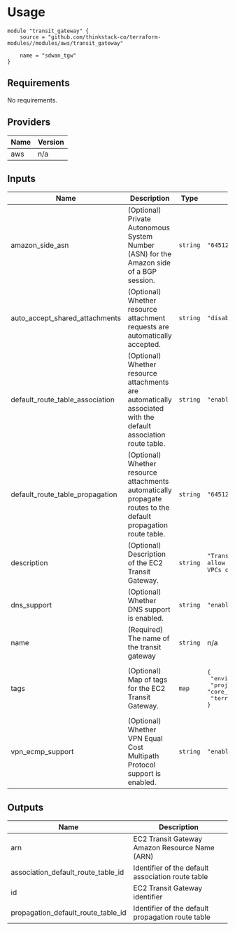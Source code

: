 # Usage
    module "transit_gateway" {
        source = "github.com/thinkstack-co/terraform-modules//modules/aws/transit_gateway"

        name = "sdwan_tgw"
    }

## Requirements

No requirements.

## Providers

| Name | Version |
|------|---------|
| aws | n/a |

## Inputs

| Name | Description | Type | Default | Required |
|------|-------------|------|---------|:--------:|
| amazon\_side\_asn | (Optional) Private Autonomous System Number (ASN) for the Amazon side of a BGP session. | `string` | `"64512"` | no |
| auto\_accept\_shared\_attachments | (Optional) Whether resource attachment requests are automatically accepted. | `string` | `"disable"` | no |
| default\_route\_table\_association | (Optional) Whether resource attachments are automatically associated with the default association route table. | `string` | `"enable"` | no |
| default\_route\_table\_propagation | (Optional) Whether resource attachments automatically propagate routes to the default propagation route table. | `string` | `"64512"` | no |
| description | (Optional) Description of the EC2 Transit Gateway. | `string` | `"Transit gateway to allow access across VPCs or accounts."` | no |
| dns\_support | (Optional) Whether DNS support is enabled. | `string` | `"enable"` | no |
| name | (Required) The name of the transit gateway | `string` | n/a | yes |
| tags | (Optional) Map of tags for the EC2 Transit Gateway. | `map` | <pre>{<br>  "environment": "prod",<br>  "project": "core_infrastructure",<br>  "terraform": "true"<br>}</pre> | no |
| vpn\_ecmp\_support | (Optional) Whether VPN Equal Cost Multipath Protocol support is enabled. | `string` | `"enable"` | no |

## Outputs

| Name | Description |
|------|-------------|
| arn | EC2 Transit Gateway Amazon Resource Name (ARN) |
| association_default_route_table_id | Identifier of the default association route table |
| id | EC2 Transit Gateway identifier |
| propagation\_default\_route\_table\_id | Identifier of the default propagation route table |